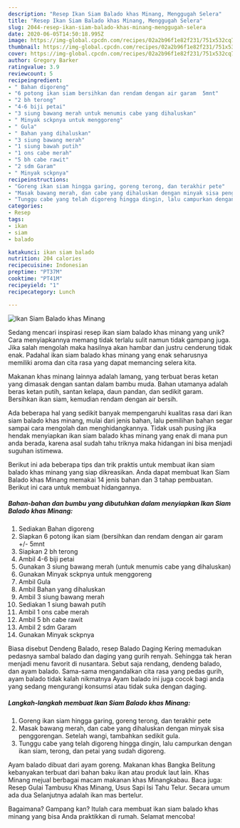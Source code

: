 ```yaml
---
description: "Resep Ikan Siam Balado khas Minang, Menggugah Selera"
title: "Resep Ikan Siam Balado khas Minang, Menggugah Selera"
slug: 2044-resep-ikan-siam-balado-khas-minang-menggugah-selera
date: 2020-06-05T14:50:18.995Z
image: https://img-global.cpcdn.com/recipes/02a2b96f1e82f231/751x532cq70/ikan-siam-balado-khas-minang-foto-resep-utama.jpg
thumbnail: https://img-global.cpcdn.com/recipes/02a2b96f1e82f231/751x532cq70/ikan-siam-balado-khas-minang-foto-resep-utama.jpg
cover: https://img-global.cpcdn.com/recipes/02a2b96f1e82f231/751x532cq70/ikan-siam-balado-khas-minang-foto-resep-utama.jpg
author: Gregory Barker
ratingvalue: 3.9
reviewcount: 5
recipeingredient:
- " Bahan digoreng"
- "6 potong ikan siam bersihkan dan rendam dengan air garam  5mnt"
- "2 bh terong"
- "4-6 biji petai"
- "3 siung bawang merah untuk menumis cabe yang dihaluskan"
- " Minyak sckpnya untuk menggoreng"
- " Gula"
- " Bahan yang dihaluskan"
- "3 siung bawang merah"
- "1 siung bawah putih"
- "1 ons cabe merah"
- "5 bh cabe rawit"
- "2 sdm Garam"
- " Minyak sckpnya"
recipeinstructions:
- "Goreng ikan siam hingga garing, goreng terong, dan terakhir pete"
- "Masak bawang merah, dan cabe yang dihaluskan dengan minyak sisa penggorengan. Setelah wangi, tambahkan sedikit gula."
- "Tunggu cabe yang telah digoreng hingga dingin, lalu campurkan dengan ikan siam, terong, dan petai yang sudah digoreng."
categories:
- Resep
tags:
- ikan
- siam
- balado

katakunci: ikan siam balado 
nutrition: 204 calories
recipecuisine: Indonesian
preptime: "PT37M"
cooktime: "PT41M"
recipeyield: "1"
recipecategory: Lunch

---
```



![Ikan Siam Balado khas Minang](https://img-global.cpcdn.com/recipes/02a2b96f1e82f231/751x532cq70/ikan-siam-balado-khas-minang-foto-resep-utama.jpg)

Sedang mencari inspirasi resep ikan siam balado khas minang yang unik? Cara menyiapkannya memang tidak terlalu sulit namun tidak gampang juga. Jika salah mengolah maka hasilnya akan hambar dan justru cenderung tidak enak. Padahal ikan siam balado khas minang yang enak seharusnya memiliki aroma dan cita rasa yang dapat memancing selera kita.

Makanan khas minang lainnya adalah lamang, yang terbuat beras ketan yang dimasak dengan santan dalam bambu muda. Bahan utamanya adalah beras ketan putih, santan kelapa, daun pandan, dan sedikit garam. Bersihkan ikan siam, kemudian rendam dengan air bersih.

Ada beberapa hal yang sedikit banyak mempengaruhi kualitas rasa dari ikan siam balado khas minang, mulai dari jenis bahan, lalu pemilihan bahan segar sampai cara mengolah dan menghidangkannya. Tidak usah pusing jika hendak menyiapkan ikan siam balado khas minang yang enak di mana pun anda berada, karena asal sudah tahu triknya maka hidangan ini bisa menjadi suguhan istimewa.


Berikut ini ada beberapa tips dan trik praktis untuk membuat ikan siam balado khas minang yang siap dikreasikan. Anda dapat membuat Ikan Siam Balado khas Minang memakai 14 jenis bahan dan 3 tahap pembuatan. Berikut ini cara untuk membuat hidangannya.

<!--inarticleads1-->

##### Bahan-bahan dan bumbu yang dibutuhkan dalam menyiapkan Ikan Siam Balado khas Minang:

1. Sediakan  Bahan digoreng
1. Siapkan 6 potong ikan siam (bersihkan dan rendam dengan air garam +/- 5mnt
1. Siapkan 2 bh terong
1. Ambil 4-6 biji petai
1. Gunakan 3 siung bawang merah (untuk menumis cabe yang dihaluskan)
1. Gunakan  Minyak sckpnya untuk menggoreng
1. Ambil  Gula
1. Ambil  Bahan yang dihaluskan
1. Ambil 3 siung bawang merah
1. Sediakan 1 siung bawah putih
1. Ambil 1 ons cabe merah
1. Ambil 5 bh cabe rawit
1. Ambil 2 sdm Garam
1. Gunakan  Minyak sckpnya


Biasa disebut Dendeng Balado, resep Balado Daging Kering memadukan pedasnya sambal balado dan daging yang gurih renyah. Sehingga tak heran menjadi menu favorit di nusantara. Sebut saja rendang, dendeng balado, dan ayam balado. Sama-sama mengandalkan cita rasa yang pedas gurih, ayam balado tidak kalah nikmatnya Ayam balado ini juga cocok bagi anda yang sedang mengurangi konsumsi atau tidak suka dengan daging. 

<!--inarticleads2-->

##### Langkah-langkah membuat Ikan Siam Balado khas Minang:

1. Goreng ikan siam hingga garing, goreng terong, dan terakhir pete
1. Masak bawang merah, dan cabe yang dihaluskan dengan minyak sisa penggorengan. Setelah wangi, tambahkan sedikit gula.
1. Tunggu cabe yang telah digoreng hingga dingin, lalu campurkan dengan ikan siam, terong, dan petai yang sudah digoreng.


Ayam balado dibuat dari ayam goreng. Makanan khas Bangka Belitung kebanyakan terbuat dari bahan baku ikan atau produk laut lain. Khas Minang mejual berbagai macam makanan khas Minangkabau. Baca juga: Resep Gulai Tambusu Khas Minang, Usus Sapi Isi Tahu Telur. Secara umum ada dua Selanjutnya adalah ikan mas bertelur. 

Bagaimana? Gampang kan? Itulah cara membuat ikan siam balado khas minang yang bisa Anda praktikkan di rumah. Selamat mencoba!
